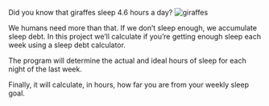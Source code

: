 Did you know that giraffes sleep 4.6 hours a day?
<img alt = 'giraffes' src='https://user-images.githubusercontent.com/97067717/216195761-abc3b043-08d7-497b-b91c-19173a29ab47'>


We humans need more than that. If we don’t sleep enough, we accumulate sleep debt. In this project we’ll calculate if you’re getting enough sleep each week using a sleep debt calculator.

The program will determine the actual and ideal hours of sleep for each night of the last week.

Finally, it will calculate, in hours, how far you are from your weekly sleep goal.
